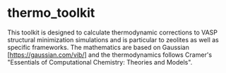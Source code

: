 # thermo_toolkit
This toolkit is designed to calculate thermodynamic corrections to VASP structural minimization simulations and is particular to zeolites as well as specific frameworks. The mathematics are based on Gaussian [https://gaussian.com/vib/] and the thermodynamics follows Cramer's "Essentials of Computational Chemistry: Theories and Models".
